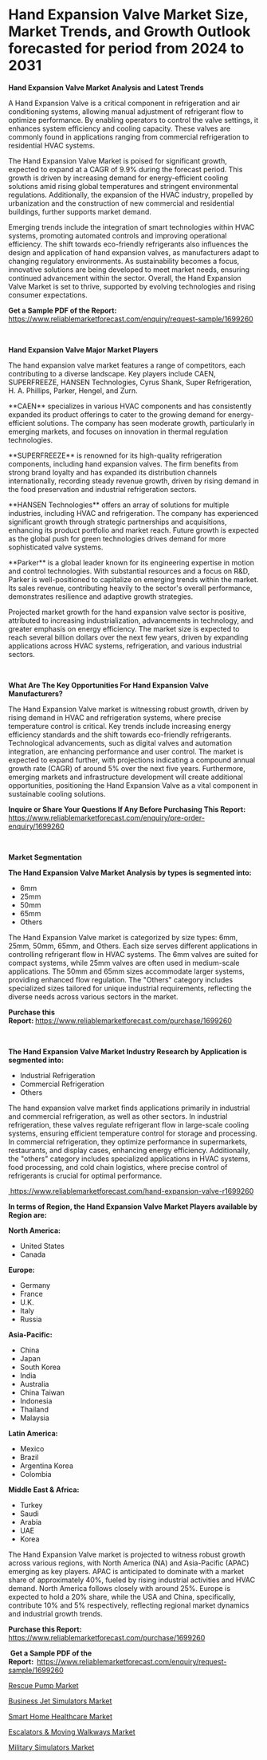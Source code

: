 <p><h1>Hand Expansion Valve Market Size, Market Trends, and Growth Outlook forecasted for period from 2024 to 2031</h1></p><p><strong>Hand Expansion Valve Market Analysis and Latest Trends</strong></p>
<p><p>A Hand Expansion Valve is a critical component in refrigeration and air conditioning systems, allowing manual adjustment of refrigerant flow to optimize performance. By enabling operators to control the valve settings, it enhances system efficiency and cooling capacity. These valves are commonly found in applications ranging from commercial refrigeration to residential HVAC systems.</p><p>The Hand Expansion Valve Market is poised for significant growth, expected to expand at a CAGR of 9.9% during the forecast period. This growth is driven by increasing demand for energy-efficient cooling solutions amid rising global temperatures and stringent environmental regulations. Additionally, the expansion of the HVAC industry, propelled by urbanization and the construction of new commercial and residential buildings, further supports market demand.</p><p>Emerging trends include the integration of smart technologies within HVAC systems, promoting automated controls and improving operational efficiency. The shift towards eco-friendly refrigerants also influences the design and application of hand expansion valves, as manufacturers adapt to changing regulatory environments. As sustainability becomes a focus, innovative solutions are being developed to meet market needs, ensuring continued advancement within the sector. Overall, the Hand Expansion Valve Market is set to thrive, supported by evolving technologies and rising consumer expectations.</p></p>
<p><strong>Get a Sample PDF of the Report:&nbsp;</strong> <a href="https://www.reliablemarketforecast.com/enquiry/request-sample/1699260?utm_campaign=1283&utm_medium=2&utm_source=Github&utm_content=ia&utm_term=20102024&utm_id=hand-expansion-valve">https://www.reliablemarketforecast.com/enquiry/request-sample/1699260</a></p>
<p>&nbsp;</p>
<p><strong>Hand Expansion Valve Major Market Players</strong></p>
<p><p>The hand expansion valve market features a range of competitors, each contributing to a diverse landscape. Key players include CAEN, SUPERFREEZE, HANSEN Technologies, Cyrus Shank, Super Refrigeration, H. A. Phillips, Parker, Hengel, and Zurn.</p><p>**CAEN** specializes in various HVAC components and has consistently expanded its product offerings to cater to the growing demand for energy-efficient solutions. The company has seen moderate growth, particularly in emerging markets, and focuses on innovation in thermal regulation technologies.</p><p>**SUPERFREEZE** is renowned for its high-quality refrigeration components, including hand expansion valves. The firm benefits from strong brand loyalty and has expanded its distribution channels internationally, recording steady revenue growth, driven by rising demand in the food preservation and industrial refrigeration sectors.</p><p>**HANSEN Technologies** offers an array of solutions for multiple industries, including HVAC and refrigeration. The company has experienced significant growth through strategic partnerships and acquisitions, enhancing its product portfolio and market reach. Future growth is expected as the global push for green technologies drives demand for more sophisticated valve systems.</p><p>**Parker** is a global leader known for its engineering expertise in motion and control technologies. With substantial resources and a focus on R&D, Parker is well-positioned to capitalize on emerging trends within the market. Its sales revenue, contributing heavily to the sector's overall performance, demonstrates resilience and adaptive growth strategies.</p><p>Projected market growth for the hand expansion valve sector is positive, attributed to increasing industrialization, advancements in technology, and greater emphasis on energy efficiency. The market size is expected to reach several billion dollars over the next few years, driven by expanding applications across HVAC systems, refrigeration, and various industrial sectors.</p></p>
<p>&nbsp;</p>
<p><strong>What Are The Key Opportunities For Hand Expansion Valve Manufacturers?</strong></p>
<p><p>The Hand Expansion Valve market is witnessing robust growth, driven by rising demand in HVAC and refrigeration systems, where precise temperature control is critical. Key trends include increasing energy efficiency standards and the shift towards eco-friendly refrigerants. Technological advancements, such as digital valves and automation integration, are enhancing performance and user control. The market is expected to expand further, with projections indicating a compound annual growth rate (CAGR) of around 5% over the next five years. Furthermore, emerging markets and infrastructure development will create additional opportunities, positioning the Hand Expansion Valve as a vital component in sustainable cooling solutions.</p></p>
<p><strong>Inquire or Share Your Questions If Any Before Purchasing This Report:</strong> <a href="https://www.reliablemarketforecast.com/enquiry/pre-order-enquiry/1699260?utm_campaign=1283&utm_medium=2&utm_source=Github&utm_content=ia&utm_term=20102024&utm_id=hand-expansion-valve">https://www.reliablemarketforecast.com/enquiry/pre-order-enquiry/1699260</a></p>
<p>&nbsp;</p>
<p><strong>Market Segmentation</strong></p>
<p><strong>The Hand Expansion Valve Market Analysis by types is segmented into:</strong></p>
<p><ul><li>6mm</li><li>25mm</li><li>50mm</li><li>65mm</li><li>Others</li></ul></p>
<p><p>The Hand Expansion Valve market is categorized by size types: 6mm, 25mm, 50mm, 65mm, and Others. Each size serves different applications in controlling refrigerant flow in HVAC systems. The 6mm valves are suited for compact systems, while 25mm valves are often used in medium-scale applications. The 50mm and 65mm sizes accommodate larger systems, providing enhanced flow regulation. The "Others" category includes specialized sizes tailored for unique industrial requirements, reflecting the diverse needs across various sectors in the market.</p></p>
<p><strong>Purchase this Report:&nbsp;</strong><a href="https://www.reliablemarketforecast.com/purchase/1699260?utm_campaign=1283&utm_medium=2&utm_source=Github&utm_content=ia&utm_term=20102024&utm_id=hand-expansion-valve">https://www.reliablemarketforecast.com/purchase/1699260</a></p>
<p>&nbsp;</p>
<p><strong>The Hand Expansion Valve Market Industry Research by Application is segmented into:</strong></p>
<p><ul><li>Industrial Refrigeration</li><li>Commercial Refrigeration</li><li>Others</li></ul></p>
<p><p>The hand expansion valve market finds applications primarily in industrial and commercial refrigeration, as well as other sectors. In industrial refrigeration, these valves regulate refrigerant flow in large-scale cooling systems, ensuring efficient temperature control for storage and processing. In commercial refrigeration, they optimize performance in supermarkets, restaurants, and display cases, enhancing energy efficiency. Additionally, the "others" category includes specialized applications in HVAC systems, food processing, and cold chain logistics, where precise control of refrigerants is crucial for optimal performance.</p></p>
<p><a href="https://www.reliablemarketforecast.com/hand-expansion-valve-r1699260?utm_campaign=1283&utm_medium=2&utm_source=Github&utm_content=ia&utm_term=20102024&utm_id=hand-expansion-valve">&nbsp;https://www.reliablemarketforecast.com/hand-expansion-valve-r1699260</a></p>
<p><strong>In terms of Region, the Hand Expansion Valve Market Players available by Region are:</strong></p>
<p>
    <p> <strong> North America: </strong>
        <ul>
            <li>United States</li>
            <li>Canada</li>
        </ul>
        </p> 
    <p> <strong> Europe: </strong>
        <ul>
            <li>Germany</li>
            <li>France</li>
            <li>U.K.</li>
            <li>Italy</li>
            <li>Russia</li>
        </ul>
        </p> 
    <p> <strong> Asia-Pacific: </strong>
        <ul>
            <li>China</li>
            <li>Japan</li>
            <li>South Korea</li>
            <li>India</li>
            <li>Australia</li>
            <li>China Taiwan</li>
            <li>Indonesia</li>
            <li>Thailand</li>
            <li>Malaysia</li>
        </ul>
        </p> 
    <p> <strong> Latin America: </strong>
        <ul>
            <li>Mexico</li>
            <li>Brazil</li>
            <li>Argentina Korea</li>
            <li>Colombia</li>
        </ul>
        </p> 
    <p> <strong> Middle East & Africa: </strong>
        <ul>
            <li>Turkey</li>
            <li>Saudi</li>
            <li>Arabia</li>
            <li>UAE</li>
            <li>Korea</li>
        </ul>
    </p>
    </p>
<p><p>The Hand Expansion Valve market is projected to witness robust growth across various regions, with North America (NA) and Asia-Pacific (APAC) emerging as key players. APAC is anticipated to dominate with a market share of approximately 40%, fueled by rising industrial activities and HVAC demand. North America follows closely with around 25%. Europe is expected to hold a 20% share, while the USA and China, specifically, contribute 10% and 5% respectively, reflecting regional market dynamics and industrial growth trends.</p></p>
<p><strong>Purchase this Report: </strong><a href="https://www.reliablemarketforecast.com/purchase/1699260?utm_campaign=1283&utm_medium=2&utm_source=Github&utm_content=ia&utm_term=20102024&utm_id=hand-expansion-valve">https://www.reliablemarketforecast.com/purchase/1699260</a></p>
<p>&nbsp;<strong>Get a Sample PDF of the Report:&nbsp;&nbsp;</strong><a href="https://www.reliablemarketforecast.com/enquiry/request-sample/1699260?utm_campaign=1283&utm_medium=2&utm_source=Github&utm_content=ia&utm_term=20102024&utm_id=hand-expansion-valve">https://www.reliablemarketforecast.com/enquiry/request-sample/1699260</a></p>
<p><strong></strong></p>
<p><p><a href="https://issuu.com/reportprime-2/docs/rescue-pump-market-size-2030.pptx_cd745076faf29a?utm_campaign=1283&utm_medium=2&utm_source=Github&utm_content=ia&utm_term=20102024&utm_id=hand-expansion-valve">Rescue Pump Market</a></p><p><a href="https://github.com/johnieimmarta/Market-Research-Report-List-1/blob/main/business-jet-simulators-market.md?utm_campaign=1283&utm_medium=2&utm_source=Github&utm_content=ia&utm_term=20102024&utm_id=hand-expansion-valve">Business Jet Simulators Market</a></p><p><a href="https://www.linkedin.com/pulse/global-smart-home-healthcare-market-exploring-share-trends-future-ci2cf?utm_campaign=1283&utm_medium=2&utm_source=Github&utm_content=ia&utm_term=20102024&utm_id=hand-expansion-valve">Smart Home Healthcare Market</a></p><p><a href="https://www.linkedin.com/pulse/in-depth-escalators-moving-walkways-market-review-size-5xyxe?utm_campaign=1283&utm_medium=2&utm_source=Github&utm_content=ia&utm_term=20102024&utm_id=hand-expansion-valve">Escalators & Moving Walkways Market</a></p><p><a href="https://github.com/connornew3y/Market-Research-Report-List-1/blob/main/military-simulators-market.md?utm_campaign=1283&utm_medium=2&utm_source=Github&utm_content=ia&utm_term=20102024&utm_id=hand-expansion-valve">Military Simulators Market</a></p></p>